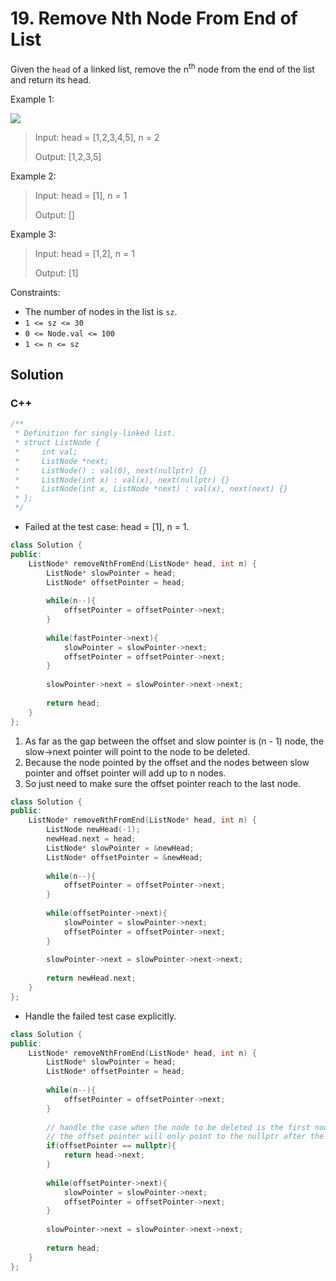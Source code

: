 # 19. Remove Nth Node From End of List

Given the `head` of a linked list, remove the n<sup>th</sup> node from the end of the list and return its head. 

Example 1:

![](https://assets.leetcode.com/uploads/2020/10/03/remove_ex1.jpg)

> Input: head = [1,2,3,4,5], n = 2
> 
> Output: [1,2,3,5]

Example 2:

> Input: head = [1], n = 1
> 
> Output: []

Example 3:

> Input: head = [1,2], n = 1
> 
> Output: [1]

Constraints:

* The number of nodes in the list is `sz`.
* `1 <= sz <= 30`
* `0 <= Node.val <= 100`
* `1 <= n <= sz`

## Solution

### C++

```C++
/**
 * Definition for singly-linked list.
 * struct ListNode {
 *     int val;
 *     ListNode *next;
 *     ListNode() : val(0), next(nullptr) {}
 *     ListNode(int x) : val(x), next(nullptr) {}
 *     ListNode(int x, ListNode *next) : val(x), next(next) {}
 * };
 */
 ```
 
* Failed at the test case: head = [1], n = 1.
```C++
class Solution {
public:
    ListNode* removeNthFromEnd(ListNode* head, int n) {
        ListNode* slowPointer = head;
        ListNode* offsetPointer = head;
        
        while(n--){
            offsetPointer = offsetPointer->next;
        }
        
        while(fastPointer->next){
            slowPointer = slowPointer->next;
            offsetPointer = offsetPointer->next;
        }
        
        slowPointer->next = slowPointer->next->next;
        
        return head;
    }
};
```

1. As far as the gap between the offset and slow pointer is (n - 1) node, the slow->next pointer will point to the node to be deleted. 
2. Because the node pointed by the offset and the nodes between slow pointer and offset pointer will add up to n nodes. 
3. So just need to make sure the offset pointer reach to the last node.
```C++
class Solution {
public:
    ListNode* removeNthFromEnd(ListNode* head, int n) {
        ListNode newHead(-1);
        newHead.next = head;
        ListNode* slowPointer = &newHead;
        ListNode* offsetPointer = &newHead;
        
        while(n--){
            offsetPointer = offsetPointer->next;
        }
        
        while(offsetPointer->next){
            slowPointer = slowPointer->next;
            offsetPointer = offsetPointer->next;
        }
        
        slowPointer->next = slowPointer->next->next;
        
        return newHead.next;
    }
};
```

* Handle the failed test case explicitly. 
```C++
class Solution {
public:
    ListNode* removeNthFromEnd(ListNode* head, int n) {
        ListNode* slowPointer = head;
        ListNode* offsetPointer = head;
        
        while(n--){
            offsetPointer = offsetPointer->next;
        }
        
        // handle the case when the node to be deleted is the first node.
        // the offset pointer will only point to the nullptr after the last node in the case when n == list.size(). 
        if(offsetPointer == nullptr){
            return head->next;
        }
        
        while(offsetPointer->next){
            slowPointer = slowPointer->next;
            offsetPointer = offsetPointer->next;
        }
        
        slowPointer->next = slowPointer->next->next;
        
        return head;
    }
};
```
